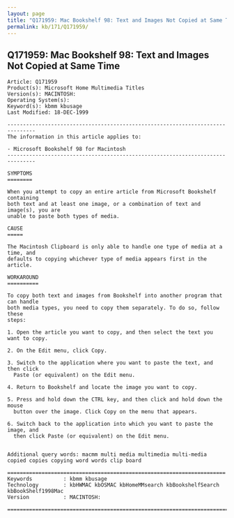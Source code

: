 ```yaml
---
layout: page
title: "Q171959: Mac Bookshelf 98: Text and Images Not Copied at Same Time"
permalink: kb/171/Q171959/
---
```


## Q171959: Mac Bookshelf 98: Text and Images Not Copied at Same Time

	Article: Q171959
	Product(s): Microsoft Home Multimedia Titles
	Version(s): MACINTOSH:
	Operating System(s): 
	Keyword(s): kbmm kbusage
	Last Modified: 18-DEC-1999
	
	-------------------------------------------------------------------------------
	The information in this article applies to:
	
	- Microsoft Bookshelf 98 for Macintosh 
	-------------------------------------------------------------------------------
	
	SYMPTOMS
	========
	
	When you attempt to copy an entire article from Microsoft Bookshelf containing
	both text and at least one image, or a combination of text and image(s), you are
	unable to paste both types of media.
	
	CAUSE
	=====
	
	The Macintosh Clipboard is only able to handle one type of media at a time, and
	defaults to copying whichever type of media appears first in the article.
	
	WORKAROUND
	==========
	
	To copy both text and images from Bookshelf into another program that can handle
	both media types, you need to copy them separately. To do so, follow these
	steps:
	
	1. Open the article you want to copy, and then select the text you want to copy.
	
	2. On the Edit menu, click Copy.
	
	3. Switch to the application where you want to paste the text, and then click
	  Paste (or equivalent) on the Edit menu.
	
	4. Return to Bookshelf and locate the image you want to copy.
	
	5. Press and hold down the CTRL key, and then click and hold down the mouse
	  button over the image. Click Copy on the menu that appears.
	
	6. Switch back to the application into which you want to paste the image, and
	  then click Paste (or equivalent) on the Edit menu.
	
	
	Additional query words: macmm multi media multimedia multi-media copied copies copying word words clip board
	
	======================================================================
	Keywords          : kbmm kbusage 
	Technology        : kbHWMAC kbOSMAC kbHomeMMsearch kbBookshelfSearch kbBookShelf1998Mac
	Version           : MACINTOSH:
	
	=============================================================================
	
